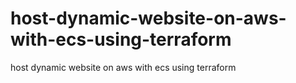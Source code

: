# host-dynamic-website-on-aws-with-ecs-using-terraform
host dynamic website on aws with ecs using terraform
